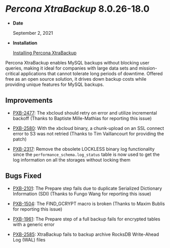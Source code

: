 # *Percona XtraBackup* 8.0.26-18.0


* **Date**

    September 2, 2021



* **Installation**

    [Installing Percona XtraBackup](https://www.percona.com/doc/percona-xtrabackup/8.0/installation.html)


Percona XtraBackup enables MySQL backups without blocking user queries, making it ideal
for companies with large data sets and mission-critical applications that cannot tolerate
long periods of downtime. Offered free as an open source solution, it drives down backup
costs while providing unique features for MySQL backups.

## Improvements


* [PXB-2477](https://jira.percona.com/browse/PXB-2477): The xbcloud should retry on error and utilize incremental backoff (Thanks to Baptiste Mille-Mathias for reporting this issue)


* [PXB-2580](https://jira.percona.com/browse/PXB-2580): With the xbcloud binary, a chunk-upload on an SSL connect error to S3 was not retried (Thanks to Tim Vaillancourt for providing the patch)


* [PXB-2317](https://jira.percona.com/browse/PXB-2317): Remove the obsolete LOCKLESS binary log functionality since the `performance_schema.log_status` table is now used to get the log information on all the storages without locking them

## Bugs Fixed


* [PXB-2101](https://jira.percona.com/browse/PXB-2101): The Prepare step fails due to duplicate Serialized Dictionary Information (SDI) (Thanks to Fungo Wang for reporting this issue)


* [PXB-1504](https://jira.percona.com/browse/PXB-1504): The FIND_GCRYPT macro is broken (Thanks to Maxim Bublis for reporting this issue)


* [PXB-1961](https://jira.percona.com/browse/PXB-1961): The Prepare step of a full backup fails for encrypted tables with a generic error


* [PXB-2585](https://jira.percona.com/browse/PXB-2585): XtraBackup fails to backup archive RocksDB Write-Ahead Log (WAL) files
